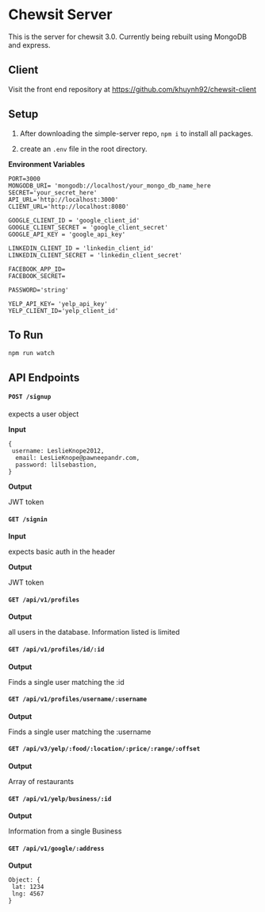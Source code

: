 # Chewsit Server

This is the server for chewsit 3.0. Currently being rebuilt using MongoDB and express.

## Client

Visit the front end repository at https://github.com/khuynh92/chewsit-client

## Setup

1. After downloading the simple-server repo, `npm i` to install all packages.

1. create an `.env` file in the root directory.

**Environment Variables**

```
PORT=3000
MONGODB_URI= 'mongodb://localhost/your_mongo_db_name_here
SECRET='your_secret_here'
API_URL='http://localhost:3000'
CLIENT_URL='http://localhost:8080'

GOOGLE_CLIENT_ID = 'google_client_id'
GOOGLE_CLIENT_SECRET = 'google_client_secret'
GOOGLE_API_KEY = 'google_api_key'

LINKEDIN_CLIENT_ID = 'linkedin_client_id'
LINKEDIN_CLIENT_SECRET = 'linkedin_client_secret'

FACEBOOK_APP_ID=
FACEBOOK_SECRET=

PASSWORD='string'

YELP_API_KEY= 'yelp_api_key'
YELP_CLIENT_ID='yelp_client_id'
```

## To Run

`npm run watch`


## API Endpoints

#### `POST /signup`

expects a user object

**Input**

```
{
 username: LeslieKnope2012,
  email: LesLieKnope@pawneepandr.com,
  password: lilsebastion,
}
```

**Output**

JWT token

#### `GET /signin`

**Input**

expects basic auth in the header

**Output**

JWT token

#### `GET /api/v1/profiles`

**Output**

all users in the database. Information listed is limited


#### `GET /api/v1/profiles/id/:id`

**Output**

Finds a single user matching the :id


#### `GET /api/v1/profiles/username/:username`

**Output**

Finds a single user matching the :username


#### `GET /api/v3/yelp/:food/:location/:price/:range/:offset`

**Output**

Array of restaurants

#### `GET /api/v1/yelp/business/:id`

**Output**

Information from a single Business

#### `GET /api/v1/google/:address`

**Output**
```
Object: {
 lat: 1234
 lng: 4567
}
```

